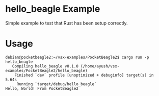 # hello_beagle Example

Simple example to test that Rust has been setup correctly.

# Usage

```shell
debian@pocketbeagle2:~/vsx-examples/PocketBeagle2$ cargo run -p hello_beagle
   Compiling hello_beagle v0.1.0 (/home/ayush/vsx-examples/PocketBeagle2/hello_beagle)
    Finished `dev` profile [unoptimized + debuginfo] target(s) in 5.64s
     Running `target/debug/hello_beagle`
Hello, World! From PocketBeagle2
```
